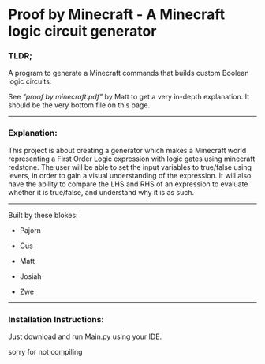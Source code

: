 
  

# Proof by Minecraft - A Minecraft logic circuit generator
### TLDR; 

  A program to generate a Minecraft commands that builds custom Boolean logic circuits.

  See *"proof by minecraft.pdf"* by Matt to get a very in-depth explanation. It should be the very bottom file on this page.

-----
### Explanation:

This project is about creating a generator which makes a Minecraft world representing a First Order Logic expression with logic gates using minecraft redstone. The user will be able to set the input variables to true/false using levers, in order to gain a visual understanding of the expression. It will also have the ability to compare the LHS and RHS of an expression to evaluate whether it is true/false, and understand why it is as such.

  
  
  -----
  Built by these blokes:

- Pajorn

- Gus

- Matt

- Josiah

- Zwe


-----
### Installation Instructions:

Just download and run Main.py using your IDE.

sorry for not compiling

